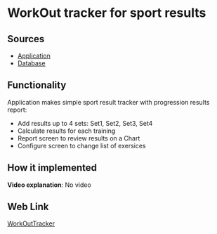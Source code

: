 # WorkOut tracker for sport results

## Sources

- [Application](https://github.com/LearnFractal/FractalPlatform/tree/main/FractalPlatform.Examples/Applications/WorkOutTracker/WorkOutTrackerApplication.cs)
- [Database](https://github.com/LearnFractal/FractalPlatform/tree/main/FractalPlatform.Examples/Databases/WorkOutTracker)

## Functionality

Application makes simple sport result tracker with progression results report:
- Add results up to 4 sets: Set1, Set2, Set3, Set4
- Calculate results for each training
- Report screen to review results on a Chart
- Configure screen to change list of exersices

## How it implemented

**Video explanation**: No video

## Web Link

[WorkOutTracker](https://fraplat.com/jupiter/?app=WorkOutTracker)

